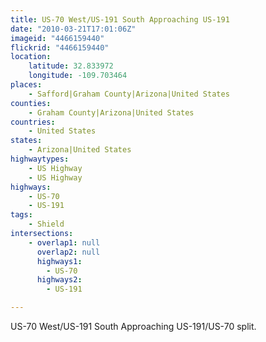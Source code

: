 ```yaml
---
title: US-70 West/US-191 South Approaching US-191
date: "2010-03-21T17:01:06Z"
imageid: "4466159440"
flickrid: "4466159440"
location:
    latitude: 32.833972
    longitude: -109.703464
places:
    - Safford|Graham County|Arizona|United States
counties:
    - Graham County|Arizona|United States
countries:
    - United States
states:
    - Arizona|United States
highwaytypes:
    - US Highway
    - US Highway
highways:
    - US-70
    - US-191
tags:
    - Shield
intersections:
    - overlap1: null
      overlap2: null
      highways1:
        - US-70
      highways2:
        - US-191

---
```

US-70 West/US-191 South Approaching US-191/US-70 split.